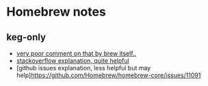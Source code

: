 # Homebrew notes

## keg-only

- [very poor comment on that by brew itself..](https://docs.brew.sh/FAQ#what-does-keg-only-mean)
- [stackoverflow explanation, quite helpful](https://stackoverflow.com/questions/4691403/keg-only-homebrew-formulas)
- [github issues explanation, less helpful but may help]https://github.com/Homebrew/homebrew-core/issues/11091
